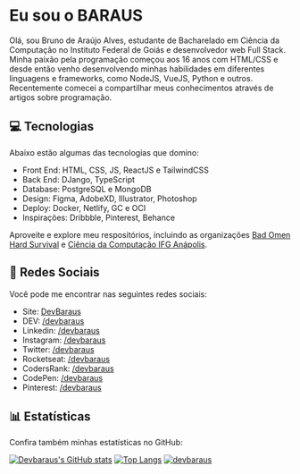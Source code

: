 # Eu sou o BARAUS

Olá, sou Bruno de Araújo Alves, estudante de Bacharelado em Ciência da Computação no Instituto Federal de Goiás e desenvolvedor web Full Stack. Minha paixão pela programação começou aos 16 anos com HTML/CSS e desde então venho desenvolvendo minhas habilidades em diferentes linguagens e frameworks, como NodeJS, VueJS, Python e outros. Recentemente comecei a compartilhar meus conhecimentos através de artigos sobre programação.

## :computer: Tecnologias
Abaixo estão algumas das tecnologias que domino:

- Front End: HTML, CSS, JS, ReactJS e TailwindCSS
- Back End: DJango, TypeScript
- Database: PostgreSQL e MongoDB
- Design: Figma, AdobeXD, Illustrator, Photoshop
- Deploy: Docker, Netlify, GC e OCI
- Inspirações: Dribbble, Pinterest, Behance

Aproveite e explore meu respositórios, incluindo as organizações [Bad Omen Hard Survival](https://github.com/badomensurvival) e [Ciência da Computação IFG Anápolis](https://github.com/bccanapolis).

## :link: Redes Sociais
Você pode me encontrar nas seguintes redes sociais:

- Site: [DevBaraus](https://baraus.dev/)
- DEV: [/devbaraus](https://dev.to/devbaraus/)
- Linkedin: [/devbaraus](https://linkedin/in/devbaraus/)
- Instagram: [/devbaraus](https://instagram.com/devbaraus)
- Twitter: [/devbaraus](https://twitter.com/devbaraus)
- Rocketseat: [/devbaraus](https://app.rocketseat.com.br/me/devbaraus)
- CodersRank: [/devbaraus](https://profile.codersrank.io/user/devbaraus)
- CodePen: [/devbaraus](https://codepen.io/devbaraus)
- Pinterest: [/devbaraus](https://pinterest.com/devbaraus/boards/)

## :bar_chart: Estatísticas
Confira também minhas estatísticas no GitHub:

[![Devbaraus's GitHub stats](https://github-readme-stats.vercel.app/api?username=devbaraus)](https://github.com/devbaraus)
[![Top Langs](https://github-readme-stats.vercel.app/api/top-langs/?username=devbaraus&layout=compact&langs_count=10)](https://github.com/devbaraus)
[![devbaraus]([https://github-readme-stats.vercel.app/api/top-langs/?username=devbaraus&layout=compact&langs_count=10)](https://github.com/devbaraus](http://github-readme-streak-stats.herokuapp.com?user=devbaraus&locale=pt-br&date_format=j%20M%5B%20Y%5D))
